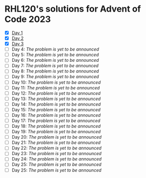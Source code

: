 # RHL120's solutions for Advent of Code 2023
- [X] [Day 1](https://github.com/RHL120/aoc2023/blob/master/src/sols/day1.rs)
- [X] [Day 2](https://github.com/RHL120/aoc2023/blob/master/src/sols/day2.rs)
- [X] [Day 3](https://github.com/RHL120/aoc2023/blob/master/src/sols/day3.rs)
- [ ] Day 4: *The problem is yet to be announced*
- [ ] Day 5: *The problem is yet to be announced*
- [ ] Day 6: *The problem is yet to be announced*
- [ ] Day 7: *The problem is yet to be announced*
- [ ] Day 8: *The problem is yet to be announced*
- [ ] Day 9: *The problem is yet to be announced*
- [ ] Day 10: *The problem is yet to be announced*
- [ ] Day 11: *The problem is yet to be announced*
- [ ] Day 12: *The problem is yet to be announced*
- [ ] Day 13: *The problem is yet to be announced*
- [ ] Day 14: *The problem is yet to be announced*
- [ ] Day 15: *The problem is yet to be announced*
- [ ] Day 16: *The problem is yet to be announced*
- [ ] Day 17: *The problem is yet to be announced*
- [ ] Day 18: *The problem is yet to be announced*
- [ ] Day 19: *The problem is yet to be announced*
- [ ] Day 20: *The problem is yet to be announced*
- [ ] Day 21: *The problem is yet to be announced*
- [ ] Day 22: *The problem is yet to be announced*
- [ ] Day 23: *The problem is yet to be announced*
- [ ] Day 24: *The problem is yet to be announced*
- [ ] Day 25: *The problem is yet to be announced*
- [ ] Day 25: *The problem is yet to be announced*

